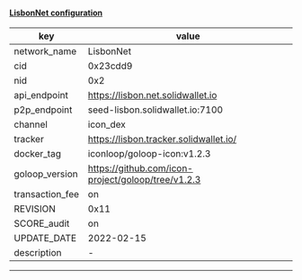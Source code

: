 #### [LisbonNet configuration](https://networkinfo.solidwallet.io/node_info/LisbonNet/default_configure.yml)
|key|value|
|---|---|
|network_name|LisbonNet|
|cid|0x23cdd9|
|nid|0x2|
|api_endpoint|https://lisbon.net.solidwallet.io|
|p2p_endpoint|seed-lisbon.solidwallet.io:7100|
|channel|icon_dex|
|tracker|https://lisbon.tracker.solidwallet.io/|
|docker_tag|iconloop/goloop-icon:v1.2.3|
|goloop_version|https://github.com/icon-project/goloop/tree/v1.2.3|
|transaction_fee|on|
|REVISION|0x11|
|SCORE_audit|on|
|UPDATE_DATE|2022-02-15|
|description|-|
---
